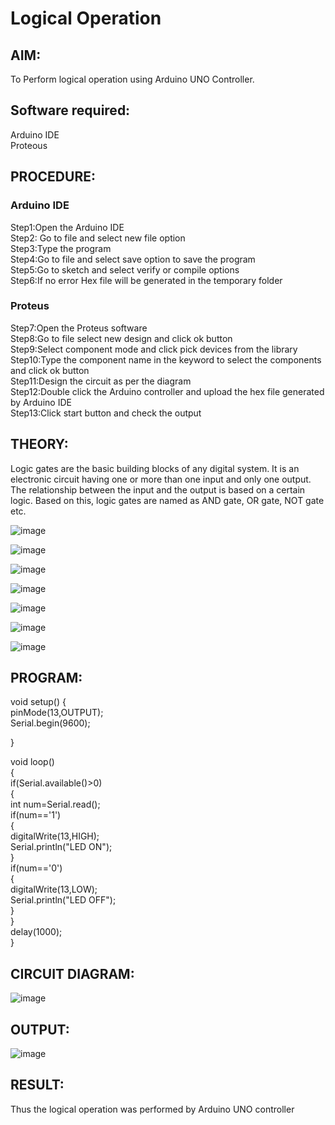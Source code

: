 # Logical Operation

## AIM:

To Perform logical operation using Arduino UNO Controller.

## Software required:

Arduino IDE </br>
Proteous 

## PROCEDURE:
### Arduino IDE
Step1:Open the Arduino IDE </br>
Step2: Go to file and select new file option</br>
Step3:Type the program</br>
Step4:Go to file and select save option to save the program</br>
Step5:Go to sketch and select verify or compile options</br>
Step6:If no error Hex file will be generated in the temporary folder</br>
### Proteus 
Step7:Open the Proteus software</br>
Step8:Go to file select new design and click ok button</br>
Step9:Select component mode and click pick devices from the library</br>
Step10:Type the component name in the keyword to select the components and click ok button</br>
Step11:Design the circuit as per the diagram</br>
Step12:Double click the Arduino controller and upload the hex file generated by Arduino IDE</br>
Step13:Click start button and check the output</br>
## THEORY:
Logic gates are the basic building blocks of any digital system. It is an electronic circuit having one or more than one input and only one output. The relationship between the input and the output is based on a certain logic. Based on this, logic gates are named as AND gate, OR gate, NOT gate etc.

![image](https://user-images.githubusercontent.com/71547910/235332137-a4a37a0e-ddfb-4ca2-82e5-b1565d969413.png)

![image](https://user-images.githubusercontent.com/71547910/235332175-5d9df189-c964-45d1-ad24-e0afe6ff7eea.png)

![image](https://user-images.githubusercontent.com/71547910/235332188-bff0b03e-1b6a-4de6-993b-20497c247f17.png)

![image](https://user-images.githubusercontent.com/71547910/235332203-6bc16144-762e-40e8-ad6d-f76833a7fca4.png)

![image](https://user-images.githubusercontent.com/71547910/235332217-f598b1fb-78b6-497e-9e0e-ee2bb4dbeb71.png)

![image](https://user-images.githubusercontent.com/71547910/235332241-dd9ce66a-0e77-44d9-a699-09bfbd1968ea.png)

![image](https://user-images.githubusercontent.com/71547910/235332254-db13d222-1246-4b57-bbb2-3ab2287ccaa8.png)

## PROGRAM:
void setup() {</br>
   pinMode(13,OUTPUT);</br>
 Serial.begin(9600);</br>


}</br>

void loop() </br>
{</br>
  if(Serial.available()>0)</br>
  {</br>
    int num=Serial.read();</br>
    if(num=='1')</br>
    {</br>
      digitalWrite(13,HIGH);</br>
      Serial.println("LED ON");</br>
    }</br>
    if(num=='0')</br>
    {</br>
      digitalWrite(13,LOW);</br>
      Serial.println("LED OFF");</br>
    }</br>
  }</br>
  delay(1000);</br>
}</br>

## CIRCUIT DIAGRAM:

![image](https://user-images.githubusercontent.com/132323363/235728808-c5c30f07-d46e-414e-b54c-039516bcec08.png)

## OUTPUT:

![image](https://user-images.githubusercontent.com/132323363/235729493-2d1dec46-1cf7-42af-8017-831c1255f5c9.png)


## RESULT:

Thus the logical operation was performed by Arduino UNO controller
